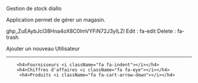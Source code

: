 

Gestion de stock diallo

Application permet de gérer un magasin. 

<i class="fa-solid fa-thumbs-up fa-5x"></i>

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
Edit : fa-edit
Delete : fa-trash



<i className="fa fa-user-plus"></i> Ajouter un nouveau Utilisateur

*****************************
        <h4>Fournisseurs <i className="fa fa-indent"></i></h4>
        <h4>Chiffres d'affaires <i className="fa fa-eye"></i></h4>
         <h4>Produits <i className="fa fa-cart-arrow-down"></i></h4>